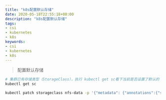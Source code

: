 ```yaml
---
title: "k8s配置默认存储"
date: 2020-05-18T22:55:18+08:00
description: "k8s配置默认存储"
tags:
- csi
- kubernetes
- k8s
keywords:
- csi
- kubernetes
- k8s
---
```


<!-- truncate -->

> 配置默认存储

```bash
# 集群已有存储类型（StorageClass），执行 kubectl get sc看下当前是否设置了默认的 storageclass
kubectl get sc

kubectl patch storageclass nfs-data -p '{"metadata": {"annotations":{"storageclass.kubernetes.io/is-default-class":"true"}}}'
```
